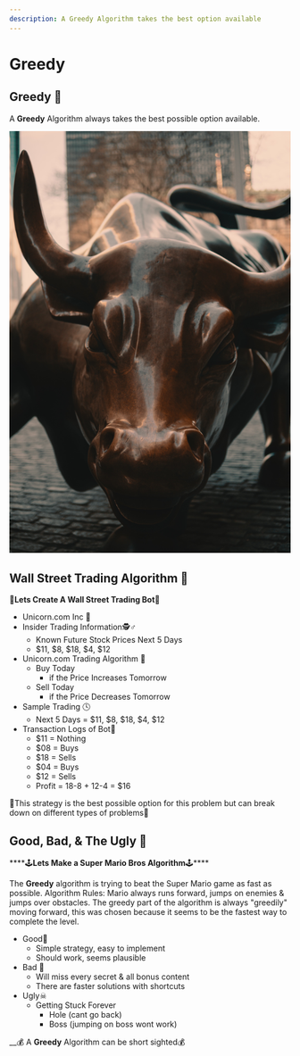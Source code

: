 ```yaml
---
description: A Greedy Algorithm takes the best option available
---
```


# Greedy

## Greedy 🤑 

A **Greedy** Algorithm always takes the best possible option available.

![Wall Street Bull](../.gitbook/assets/alec-favale-9li7kvwxvx0-unsplash.jpg)

##  Wall Street Trading Algorithm 💸 

🤖**Lets Create A Wall Street Trading Bot**🤖 

* Unicorn.com Inc 🦄 
* Insider Trading Information🕵♂ 
  * Known Future Stock Prices Next 5 Days 
  * $11, $8, $18, $4, $12
* Unicorn.com Trading Algorithm 🤖 
  * Buy Today 
    * if the Price Increases Tomorrow
  * Sell Today 
    * if the Price Decreases Tomorrow
* Sample Trading 🕓 
  * Next 5 Days = $11, $8, $18, $4, $12
* Transaction Logs of Bot🤖 
  * $11 = Nothing
  * $08 = Buys 
  * $18 = Sells 
  * $04 = Buys
  * $12 = Sells
  * Profit = 18-8 + 12-4 = $16

🦊This strategy is the best possible option for this problem but can break down on different types of problems🦊 

## Good, Bad, & The Ugly 🤠 

\*\*\*\*🕹**Lets Make a Super Mario Bros Algorithm**🕹\*\*\*\*

The **Greedy** algorithm is trying to beat the Super Mario game as fast as possible. Algorithm Rules: Mario always runs forward, jumps on enemies & jumps over obstacles. The greedy part of the algorithm is always "greedily" moving forward, this was chosen because it seems to be the fastest way to complete the level.

* Good👾 
  * Simple strategy, easy to implement
  * Should work, seems plausible
* Bad 💩 
  * Will miss every secret & all bonus content
  * There are faster solutions with shortcuts
* Ugly☠ 
  * Getting Stuck Forever
    * Hole \(cant go back\)
    * Boss \(jumping on boss wont work\)

\_\_💰 A **Greedy** Algorithm can be short sighted💰 

